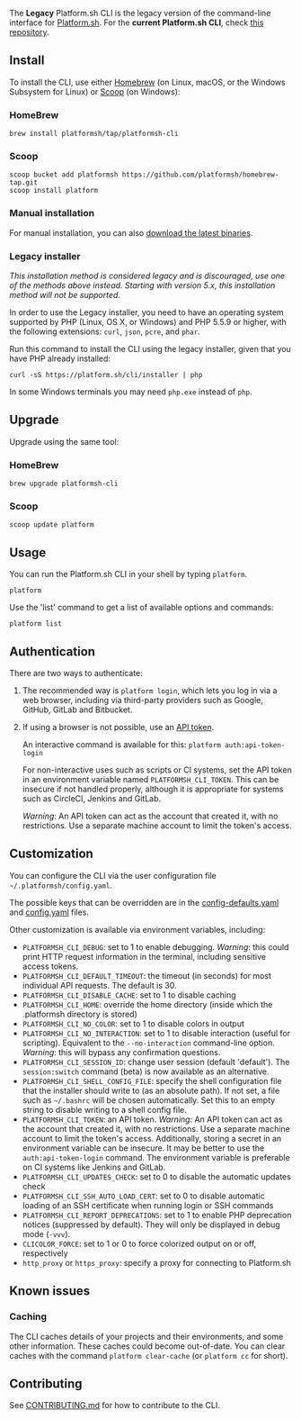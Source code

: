 The **Legacy** Platform.sh CLI is the legacy version of the command-line interface for [Platform.sh](https://platform.sh). For the **current Platform.sh CLI**, check [this repository](https://github.com/platformsh/cli).

## Install

To install the CLI, use either [Homebrew](https://brew.sh/) (on Linux, macOS, or the Windows Subsystem for Linux) or [Scoop](https://scoop.sh/) (on Windows):

### HomeBrew

```console
brew install platformsh/tap/platformsh-cli
```

### Scoop

```console
scoop bucket add platformsh https://github.com/platformsh/homebrew-tap.git
scoop install platform
```

### Manual installation

For manual installation, you can also [download the latest binaries](https://github.com/platformsh/cli/releases/latest).

### Legacy installer

_This installation method is considered legacy and is discouraged, use one of the methods above instead. Starting with version 5.x, this installation method will not be supported._

In order to use the Legacy installer, you need to have an operating system supported by PHP (Linux, OS X, or Windows) and PHP 5.5.9 or higher, with the following extensions: `curl`, `json`, `pcre`, and `phar`.

Run this command to install the CLI using the legacy installer, given that you have PHP already installed:

```console
curl -sS https://platform.sh/cli/installer | php
```

In some Windows terminals you may need `php.exe` instead of `php`.

## Upgrade

Upgrade using the same tool:

### HomeBrew

```console
brew upgrade platformsh-cli
```

### Scoop

```console
scoop update platform
```

## Usage

You can run the Platform.sh CLI in your shell by typing `platform`.

    platform

Use the 'list' command to get a list of available options and commands:

    platform list

## Authentication

There are two ways to authenticate:

1. The recommended way is `platform login`, which lets you log in via a web browser, including via third-party providers such as Google, GitHub, GitLab and Bitbucket.

2. If using a browser is not possible, use an [API token](https://docs.upsun.com/anchors/fixed/cli/api-token/).

    An interactive command is available for this: `platform auth:api-token-login`

    For non-interactive uses such as scripts or CI systems, set the API token in an environment variable named `PLATFORMSH_CLI_TOKEN`. This can be insecure if not handled properly, although it is appropriate for systems such as CircleCI, Jenkins and GitLab.

    *_Warning_*: An API token can act as the account that created it, with no restrictions. Use a separate machine account to limit the token's access.

## Customization

You can configure the CLI via the user configuration file `~/.platformsh/config.yaml`.

The possible keys that can be overridden are in the [config-defaults.yaml](/config-defaults.yaml) and [config.yaml](/config.yaml) files.

Other customization is available via environment variables, including:

* `PLATFORMSH_CLI_DEBUG`: set to 1 to enable debugging. _Warning_: this could print HTTP request information in the terminal, including sensitive access tokens.
* `PLATFORMSH_CLI_DEFAULT_TIMEOUT`: the timeout (in seconds) for most individual API requests. The default is 30.
* `PLATFORMSH_CLI_DISABLE_CACHE`: set to 1 to disable caching
* `PLATFORMSH_CLI_HOME`: override the home directory (inside which the .platformsh directory is stored)
* `PLATFORMSH_CLI_NO_COLOR`: set to 1 to disable colors in output
* `PLATFORMSH_CLI_NO_INTERACTION`: set to 1 to disable interaction (useful for scripting). Equivalent to the `--no-interaction` command-line option. _Warning_: this will bypass any confirmation questions.
* `PLATFORMSH_CLI_SESSION_ID`: change user session (default 'default'). The `session:switch` command (beta) is now available as an alternative.
* `PLATFORMSH_CLI_SHELL_CONFIG_FILE`: specify the shell configuration file that the installer should write to (as an absolute path). If not set, a file such as `~/.bashrc` will be chosen automatically. Set this to an empty string to disable writing to a shell config file.
* `PLATFORMSH_CLI_TOKEN`: an API token. *_Warning_*: An API token can act as the account that created it, with no restrictions. Use a separate machine account to limit the token's access. Additionally, storing a secret in an environment variable can be insecure. It may be better to use the `auth:api-token-login` command. The environment variable is preferable on CI systems like Jenkins and GitLab.
* `PLATFORMSH_CLI_UPDATES_CHECK`: set to 0 to disable the automatic updates check
* `PLATFORMSH_CLI_SSH_AUTO_LOAD_CERT`: set to 0 to disable automatic loading of an SSH certificate when running login or SSH commands
* `PLATFORMSH_CLI_REPORT_DEPRECATIONS`: set to 1 to enable PHP deprecation notices (suppressed by default). They will only be displayed in debug mode (`-vvv`).
* `CLICOLOR_FORCE`: set to 1 or 0 to force colorized output on or off, respectively
* `http_proxy` or `https_proxy`: specify a proxy for connecting to Platform.sh

## Known issues

### Caching

The CLI caches details of your projects and their environments, and some other
information. These caches could become out-of-date. You can clear caches with
the command `platform clear-cache` (or `platform cc` for short).

## Contributing

See [CONTRIBUTING.md](CONTRIBUTING.md) for how to contribute to the CLI.
